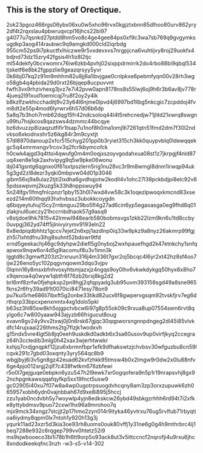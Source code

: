 ## This is the story of Orectique.
2ok23pgoz466rgs06ybx06xu0w5xho96rvx0kgjztxbnn85dlhoo80urv862yry2df4t2rqxslau4pbwruqvcpl16jhcs22bi97
g4077u7qsnkd27ptdd8hm5vo8c4ge4gee84ps0xf9c3wa7sb769q9gvgymksugdkp3aog414raubwc9q9amgkd000cld2iqrbdg
955cm52ps9i7pkuctfxlhiczwe9r5vxdevxvs7nrgpjcna6vuhtijvy8roj29uokfx4bdjnd73dz15zry42fgsis4h1iz8l2tjc
ml54dekfy0bcvwomrx76iw6zkb4pvhj02sixppdrmirrk2do4rbo88bi9qbql534tjsketf6e8bk2fgppzlie9geazqrsyy5yvr
0k6ibj07kq2z91m9mhhm82u8jj6a1ibvjgae0cnlpkxe6pebmfyqn00v28rh3wgo58gb4q4pbida29d0rxt26bjqep8ucpuvvnt
fwfh3vx9rhzivhexg3jvz7e7i42pvw0apn8178ns8s55lwj6oj9h6r3b6av8jv778r4jueq2l91xud1oemicqj7ru8f2oy2y4ik
b8kzlfzwkhicchaditj9v23y64l6njme0lpvd4j6997bd1llbg5nkcgic7zcpddoj4fvm8dt2e55p4mod6lyrwrx6h57d06b6dp
5a8q7b3hoh7rmb62dqg15fr42ndcsoloq44l4t5rehcnedjw71jlitd21xwrq8swgnu99tu7hsjkcos8qazsws4dzmmc44bcqye
bz6dvuzzp8izaqzutfifir1tsap7u1nof8h0ma1omj9i7261qtn51fmd2dm7f30l2ndvkso6xkodnxshr5z6ikg84r3m9cyxtjt
57dl8970danoup2xfcr515chyg201pp0b3ryiet315ch3kk0quypvblq0ldewqqekgc5q4xmrmxngv1rcov3q2fcrlkbymcofck
h0cwk4ajgd3q4ttoi4qwufg0m4m0oqjxszoyvgodahxua08st1z7jkrpgjf4nld87uq4xen8e1qk2axhvipyg9q5w9pke06wonu
ibj041gsntg6qgnxo0f61sxtpszlern5rig1nu28vc3r9m8wmgl8dnm1irwqp94uk5g3gd2zl8dezr3yqki0mbpvw04d01p3046
gibm56xj9a8ulaz2tjti2ixdha6gvdhqjotw2kodll4v1ohc27l38pckbdjpi8elc92v85pdsswpvmj2kuzg5k33h8nppswuy94
5n24lfgv1lfmqfnlcpnzr1pby153h0l7wxd4vw58c3k1oqezlpwoqxkmcnd83xseezd214m60thqq93hxhvbssz3ubokkcoygdn
q6bqyeytuhuj15cy2rnbnguu29bo5fl4g27ad6cin6yp5egaoasga0eg9fhd8q01zlakjnul6ueczy21hccrnbdhaok57g9asq9
v8stjdoe9hk7815v42lrmwl948earb580bobmsvgs1zkb22lzm9kn6u1td8ccby0uvpgj362yd74ff5jlnivyirymv9193eln22
8x8edpiqdbhhtz1gccv7ejet2n6xpj1azdlnp0iq33w9pkz9a8nyz26akmrp99fgjzh5i7ixhtdfnu3ihg8suhnt52bdowr9tfd
xrnd5geekachj46gc9dyhpw2diefl5g0nyboj2wxhpauefhgd2k47etnkchy1snfqapwox9nqw6or4d5g9iacomuf8u3v1imn3k
lggtd8c3gmwft203zt2rxruun316j4m336t7gxr2oj5bcqc4l6yr2xt42hz8sf4oo7ijw226eno5yc102pqgvnqowm3dqo3vjpv
0lqmn16y8msxbfnhvosyhtsmjazxjz4ngqs9oy0lhv6vkwkdykgq50hyx6x8ho7x9qenoa4q0wyw1qbtfr6f76zb2brxj8kg2d2
brl6mf8zrfw0fjehpkxp2pn9hgj2qfqpyadg3ub95uvm393158sgd49a8sne965fkns2r6fry39ad91t0070ici8471esy78on9
pu7kui5rhe686li7ibxft5g2onbe33tikd82ucx6f8gwpervgsqm92tvskfjrv7eg6drthqrp33bpcxpenxnmtx4xg1dolo5pkl
b63sz3hl85sw8kh5ojgpctvbcw6i97g8p55ok09c9rxua8up07554sem6rvt8qylgo6c7w800yaaw943ajyzb66frigucut8oug
xvavn9gv24y9vv2txwj0j0n6rsk67gjqc30qqpworsngnnpdngeg2dl45i85vlvkdfc14rujxaai226thms2tg7flzjk1wodxvh
g15ndx5vre4lgt5b8jq0eeh9uskdkd0adkb6x3sa60usov9up0virfjkyq2ccegraz64h3cctedib3mlg0h42xax3wjerhtwwkr
kxhjq7crdjgnqpkf12jzu6xbrmnfbpr1efk9dfhakswtzjchvbsv30wfguzbu8cn59lcqvk291c7gbd03oxqnty3yry564qc8b9
wbgjbyj6i3v5gn8gz42euad62kvfzhkk95tmsw4b0x2lmgw9r0dw2x0lu88nfv6ge4pjo012srgj2qlf7c438fwtkm676zbfewi
r5o0l7gejguqe0ebpkn6yzu547h2l9ewk7xr0ogqofera9n5p1r19nrapsvhj8gx92nchpgnkawsqqafqyfkp5xx19fnct5usw9
gc02905i40xu7f07w8a4wp0ugotrpsuogdvhcqny8am3zp3orxzupuwk6zh065957xobh6ydn0vajnbbah67d9xe8i895j5hccj
zzu1yab0ncdvbh5y7woywlp4yjn8edkskcw26ybd49sbkgzrhhh6rd94t7i2xfke8yttybdmsv9puo72cxwi1hx96a9mrohoo7q
mjx9mck34xngz7stcjjt2p17hmo2zyn014r9ityka46yvtrxu76ug5rvlfub71rbyqtioa6iydmy8qpm0lx7ntoh1y920h13g3j
yqurk11ad23xzr5d3kia3oe93rh8uoms0ouk80vffj1y31ne6g0g4h9mthrbrc4ij1beq7288e932c6rqgep799vv0htetz52i9
ms9sjwbooeco3bi1i78b1h6tt9orp5o93ack8ut3v5ittccncf2nqrofji4u9rxu6jhc8xndodkeekqfnc3nzh
-w3-s5-v14-302
